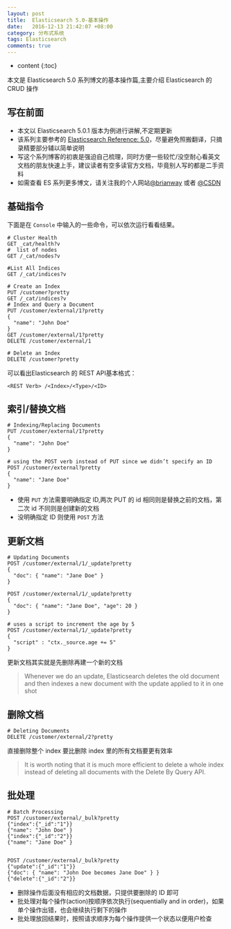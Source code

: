 ```yaml
---
layout: post
title:  Elasticsearch 5.0-基本操作
date:   2016-12-13 21:42:07 +08:00
category: 分布式系统
tags: Elasticsearch
comments: true
---
```


* content
{:toc}

本文是 Elasticsearch 5.0 系列博文的基本操作篇,主要介绍 Elasticsearch 的 CRUD 操作






## 写在前面

- 本文以 Elasticsearch 5.0.1 版本为例进行讲解,不定期更新
- 该系列主要参考的 [Elasticsearch Reference: 5.0](https://www.elastic.co/guide/en/elasticsearch/reference/5.0/index.html)，尽量避免照搬翻译，只摘录精要部分辅以简单说明
- 写这个系列博客的初衷是强迫自己梳理，同时方便一些较忙/没空耐心看英文文档的朋友快速上手，建议读者有空多读官方文档，毕竟别人写的都是二手资料
- 如需查看 ES 系列更多博文，请关注我的个人网站[@brianway](http://brianway.github.io/) 或者  [@CSDN](http://blog.csdn.net/h3243212/)


## 基础指令

下面是在 `Console` 中输入的一些命令，可以依次运行看看结果。

```
# Cluster Health
GET _cat/health?v
#  list of nodes
GET /_cat/nodes?v

#List All Indices
GET /_cat/indices?v

# Create an Index
PUT /customer?pretty
GET /_cat/indices?v
# Index and Query a Document
PUT /customer/external/1?pretty
{
  "name": "John Doe"
}
GET /customer/external/1?pretty
DELETE /customer/external/1

# Delete an Index
DELETE /customer?pretty
```

可以看出Elasticsearch 的 REST API基本格式：

`<REST Verb> /<Index>/<Type>/<ID>`



## 索引/替换文档

```
# Indexing/Replacing Documents
PUT /customer/external/1?pretty
{
  "name": "John Doe"
}

# using the POST verb instead of PUT since we didn’t specify an ID
POST /customer/external?pretty
{
  "name": "Jane Doe"
}
```

- 使用 `PUT` 方法需要明确指定 ID,两次 PUT 的 id 相同则是替换之前的文档，第二次 id 不同则是创建新的文档
- 没明确指定 ID 则使用 `POST` 方法

## 更新文档

```
# Updating Documents
POST /customer/external/1/_update?pretty
{
  "doc": { "name": "Jane Doe" }
}

POST /customer/external/1/_update?pretty
{
  "doc": { "name": "Jane Doe", "age": 20 }
}

# uses a script to increment the age by 5
POST /customer/external/1/_update?pretty
{
  "script" : "ctx._source.age += 5"
}
```

更新文档其实就是先删除再建一个新的文档

> Whenever we do an update, Elasticsearch deletes the old document and then indexes a new document with the update applied to it in one shot


## 删除文档

```
# Deleting Documents
DELETE /customer/external/2?pretty
```

直接删除整个 index 要比删除 index 里的所有文档要更有效率

> It is worth noting that it is much more efficient to delete a whole index instead of deleting all documents with the Delete By Query API.


## 批处理

```
# Batch Processing
POST /customer/external/_bulk?pretty
{"index":{"_id":"1"}}
{"name": "John Doe" }
{"index":{"_id":"2"}}
{"name": "Jane Doe" }


POST /customer/external/_bulk?pretty
{"update":{"_id":"1"}}
{"doc": { "name": "John Doe becomes Jane Doe" } }
{"delete":{"_id":"2"}}
```

- 删除操作后面没有相应的文档数据，只提供要删除的 ID 即可
- 批处理对每个操作(action)按顺序依次执行(sequentially and in order)，如果单个操作出错，也会继续执行剩下的操作
- 批处理放回结果时，按照请求顺序为每个操作提供一个状态以便用户检查


